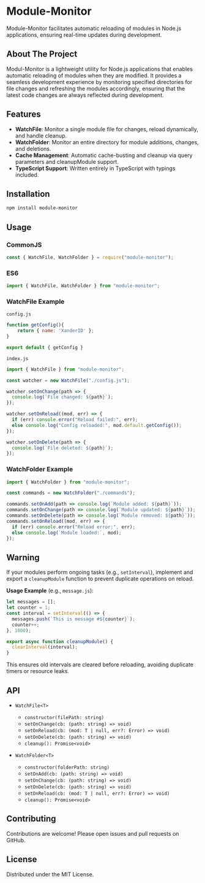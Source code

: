 # Module-Monitor

Module-Monitor facilitates automatic reloading of modules in Node.js applications, ensuring real-time updates during development.

## About The Project

Modul-Monitor is a lightweight utility for Node.js applications that enables automatic reloading of modules when they are modified. It provides a seamless development experience by monitoring specified directories for file changes and refreshing the modules accordingly, ensuring that the latest code changes are always reflected during development.

## Features

- **WatchFile**: Monitor a single module file for changes, reload dynamically, and handle cleanup.
- **WatchFolder**: Monitor an entire directory for module additions, changes, and deletions.
- **Cache Management**: Automatic cache-busting and cleanup via query parameters and cleanupModule support.
- **TypeScript Support**: Written entirely in TypeScript with typings included.

## Installation

```bash
npm install module-monitor
```

## Usage

### CommonJS

```js
const { WatchFile, WatchFolder } = require("module-monitor");
```

### ES6

```ts
import { WatchFile, WatchFolder } from "module-monitor";
```

### WatchFile Example

`config.js`

```js
function getConfig(){
    return { name: 'XanderID' };
}

export default { getConfig }
```

`index.js`

```ts
import { WatchFile } from "module-monitor";

const watcher = new WatchFile("./config.js");

watcher.setOnChange(path => {
  console.log(`File changed: ${path}`);
});

watcher.setOnReload((mod, err) => {
  if (err) console.error("Reload failed:", err);
  else console.log("Config reloaded:", mod.default.getConfig());
});

watcher.setOnDelete(path => {
  console.log(`File deleted: ${path}`);
});
```

### WatchFolder Example

```ts
import { WatchFolder } from "module-monitor";

const commands = new WatchFolder("./commands");

commands.setOnAdd(path => console.log(`Module added: ${path}`));
commands.setOnChange(path => console.log(`Module updated: ${path}`));
commands.setOnDelete(path => console.log(`Module removed: ${path}`));
commands.setOnReload((mod, err) => {
  if (err) console.error("Reload error:", err);
  else console.log(`Module loaded:`, mod);
});
```

## Warning

If your modules perform ongoing tasks (e.g., `setInterval`), implement and export a `cleanupModule` function to prevent duplicate operations on reload.

**Usage Example** (e.g., `message.js`):

```js
let messages = [];
let counter = 1;
const interval = setInterval(() => {
  messages.push(`This is message #${counter}`);
  counter++;
}, 1000);

export async function cleanupModule() {
  clearInterval(interval);
}
```

This ensures old intervals are cleared before reloading, avoiding duplicate timers or resource leaks.

## API

- `WatchFile<T>`
  - `constructor(filePath: string)`
  - `setOnChange(cb: (path: string) => void)`
  - `setOnReload(cb: (mod: T | null, err?: Error) => void)`
  - `setOnDelete(cb: (path: string) => void)`
  - `cleanup(): Promise<void>`

- `WatchFolder<T>`
  - `constructor(folderPath: string)`
  - `setOnAdd(cb: (path: string) => void)`
  - `setOnChange(cb: (path: string) => void)`
  - `setOnDelete(cb: (path: string) => void)`
  - `setOnReload(cb: (mod: T | null, err?: Error) => void)`
  - `cleanup(): Promise<void>`

## Contributing

Contributions are welcome! Please open issues and pull requests on GitHub.

## License

Distributed under the MIT License.
